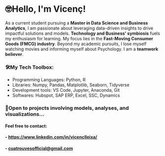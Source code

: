 # 🤓Hello, I'm Vicenç!

As a current student pursuing a **Master in Data Science and Business Analytics**, I am passionate about leveraging data-driven insights to drive impactful solutions and models. **Technology and Business' symbiosis** fuels my enthusiasm for learning. My focus lies in the **Fast-Moving Consumer Goods (FMCG) industry**. Beyond my academic pursuits, I lose myself watching movies and informing myself about Psychology. I am a **teamwork believer**.

### 🛠️My Tech Toolbox: 
- Programming Languages: Python, R
- Libraries: Numpy, Pandas, Matplotlib, Seaborn, Tidyverse
- Development tools: VS Code, Jupyter, Anaconda, Git
- Softwares: Hubspot, SAP ERP, Excel, SSC, Dynamics

### 🫡Open to projects involving models, analyses, and visualizations...
#### Feel free to contact:
#### - https://www.linkedin.com/in/vicenclleixa/
#### - cuatrouvesofficial@gmail.com



<!---
vicenclleixa/vicenclleixa is a ✨ special ✨ repository because its `README.md` (this file) appears on your GitHub profile.
You can click the Preview link to take a look at your changes.
--->
